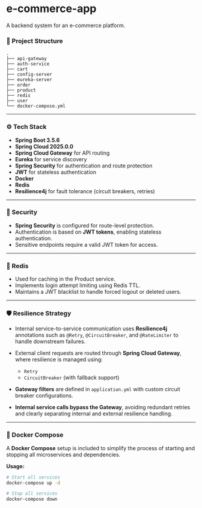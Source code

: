 # e-commerce-app

A backend system for an e-commerce platform.

### 📁 Project Structure

```text
.
├── api-gateway
├── auth-service
├── cart
├── config-server
├── eureka-server
├── order
├── product
├── redis
├── user
└── docker-compose.yml
```

---

### ⚙️ Tech Stack

- **Spring Boot 3.5.6**
- **Spring Cloud 2025.0.0**
- **Spring Cloud Gateway** for API routing
- **Eureka** for service discovery
- **Spring Security** for authentication and route protection
- **JWT** for stateless authentication
- **Docker**
- **Redis**
- **Resilience4j** for fault tolerance (circuit breakers, retries)

---

### 🔐 Security

- **Spring Security** is configured for route-level protection.
- Authentication is based on **JWT tokens**, enabling stateless authentication.
- Sensitive endpoints require a valid JWT token for access.

---

### 🧠 Redis

- Used for caching in the Product service.
- Implements login attempt limiting using Redis TTL.
- Maintains a JWT blacklist to handle forced logout or deleted users.

---

### 🛡️ Resilience Strategy

- Internal service-to-service communication uses **Resilience4j** annotations such as `@Retry`, `@CircuitBreaker`, and
  `@RateLimiter` to handle downstream failures.
- External client requests are routed through **Spring Cloud Gateway**, where resilience is managed using:
    - `Retry`
    - `CircuitBreaker` (with fallback support)

- **Gateway filters** are defined in `application.yml` with custom circuit breaker configurations.
- **Internal service calls bypass the Gateway**, avoiding redundant retries and clearly separating internal and external
  resilience handling.

---

### 🐳 Docker Compose

A **Docker Compose** setup is included to simplify the process of starting and stopping all microservices and
dependencies.

**Usage:**

```bash
# Start all services
docker-compose up -d

# Stop all services
docker-compose down
